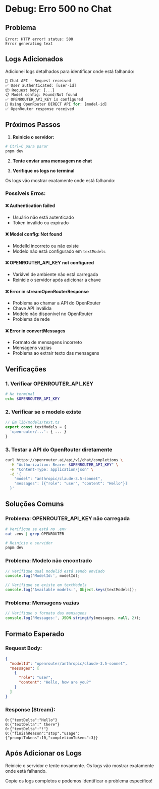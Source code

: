 # Debug: Erro 500 no Chat

## Problema
```
Error: HTTP error! status: 500
Error generating text
```

## Logs Adicionados

Adicionei logs detalhados para identificar onde está falhando:

```typescript
🔵 Chat API - Request received
✅ User authenticated: [user-id]
📦 Request body: {...}
📋 Model config: Found/Not found
✅ OPENROUTER_API_KEY is configured
🚀 Using OpenRouter DIRECT API for: [model-id]
✅ OpenRouter response received
```

## Próximos Passos

1. **Reinicie o servidor:**
```bash
# Ctrl+C para parar
pnpm dev
```

2. **Tente enviar uma mensagem no chat**

3. **Verifique os logs no terminal**

Os logs vão mostrar exatamente onde está falhando:

### Possíveis Erros:

#### ❌ Authentication failed
- Usuário não está autenticado
- Token inválido ou expirado

#### ❌ Model config: Not found
- ModelId incorreto ou não existe
- Modelo não está configurado em `textModels`

#### ❌ OPENROUTER_API_KEY not configured
- Variável de ambiente não está carregada
- Reinicie o servidor após adicionar a chave

#### ❌ Error in streamOpenRouterResponse
- Problema ao chamar a API do OpenRouter
- Chave API inválida
- Modelo não disponível no OpenRouter
- Problema de rede

#### ❌ Error in convertMessages
- Formato de mensagens incorreto
- Mensagens vazias
- Problema ao extrair texto das mensagens

## Verificações

### 1. Verificar OPENROUTER_API_KEY
```bash
# No terminal
echo $OPENROUTER_API_KEY
```

### 2. Verificar se o modelo existe
```typescript
// Em lib/models/text.ts
export const textModels = {
  'openrouter/...': { ... }
}
```

### 3. Testar a API do OpenRouter diretamente
```bash
curl https://openrouter.ai/api/v1/chat/completions \
  -H "Authorization: Bearer $OPENROUTER_API_KEY" \
  -H "Content-Type: application/json" \
  -d '{
    "model": "anthropic/claude-3.5-sonnet",
    "messages": [{"role": "user", "content": "Hello"}]
  }'
```

## Soluções Comuns

### Problema: OPENROUTER_API_KEY não carregada
```bash
# Verifique se está no .env
cat .env | grep OPENROUTER

# Reinicie o servidor
pnpm dev
```

### Problema: Modelo não encontrado
```typescript
// Verifique qual modelId está sendo enviado
console.log('ModelId:', modelId);

// Verifique se existe em textModels
console.log('Available models:', Object.keys(textModels));
```

### Problema: Mensagens vazias
```typescript
// Verifique o formato das mensagens
console.log('Messages:', JSON.stringify(messages, null, 2));
```

## Formato Esperado

### Request Body:
```json
{
  "modelId": "openrouter/anthropic/claude-3.5-sonnet",
  "messages": [
    {
      "role": "user",
      "content": "Hello, how are you?"
    }
  ]
}
```

### Response (Stream):
```
0:{"textDelta":"Hello"}
0:{"textDelta":" there"}
0:{"textDelta":"!"}
0:{"finishReason":"stop","usage":{"promptTokens":10,"completionTokens":3}}
```

## Após Adicionar os Logs

Reinicie o servidor e tente novamente. Os logs vão mostrar exatamente onde está falhando.

Copie os logs completos e podemos identificar o problema específico!
